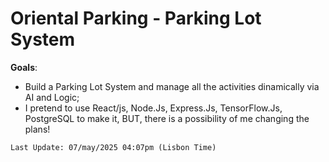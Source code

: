 # Oriental Parking - Parking Lot System

**Goals**:
<ul>
<li>
Build a Parking Lot System and manage all the activities dinamically via AI and Logic;
</li>
<li>
I pretend to use React/js, Node.Js, Express.Js, TensorFlow.Js, PostgreSQL to make it, BUT, there is a possibility of me changing the plans!
</li>
</ul>
 

`Last Update: 07/may/2025 04:07pm (Lisbon Time)`
